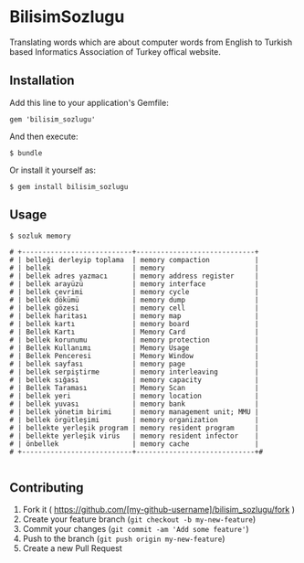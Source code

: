 # BilisimSozlugu

Translating words which are about computer words from English to Turkish based Informatics Association of Turkey offical website.


## Installation

Add this line to your application's Gemfile:

    gem 'bilisim_sozlugu'

And then execute:

    $ bundle

Or install it yourself as:

    $ gem install bilisim_sozlugu

## Usage

```
$ sozluk memory

# +---------------------------+-----------------------------+
# | belleği derleyip toplama  | memory compaction           |
# | bellek                    | memory                      |
# | bellek adres yazmacı      | memory address register     |
# | bellek arayüzü            | memory interface            |
# | bellek çevrimi            | memory cycle                |
# | bellek dökümü             | memory dump                 |
# | bellek gözesi             | memory cell                 |
# | bellek haritası           | memory map                  |
# | bellek kartı              | memory board                |
# | Bellek Kartı              | Memory Card                 |
# | bellek korunumu           | memory protection           |
# | Bellek Kullanımı          | Memory Usage                |
# | Bellek Penceresi          | Memory Window               |
# | bellek sayfası            | memory page                 |
# | bellek serpiştirme        | memory interleaving         |
# | bellek sığası             | memory capacity             |
# | Bellek Taraması           | Memory Scan                 |
# | bellek yeri               | memory location             |
# | bellek yuvası             | memory bank                 |
# | bellek yönetim birimi     | memory management unit; MMU |
# | bellek örgütleşimi        | memory organization         |
# | bellekte yerleşik program | memory resident program     |
# | bellekte yerleşik virüs   | memory resident infector    |
# | önbellek                  | memory cache                |
# +---------------------------+-----------------------------+# 
  
```

## Contributing

1. Fork it ( https://github.com/[my-github-username]/bilisim_sozlugu/fork )
2. Create your feature branch (`git checkout -b my-new-feature`)
3. Commit your changes (`git commit -am 'Add some feature'`)
4. Push to the branch (`git push origin my-new-feature`)
5. Create a new Pull Request
